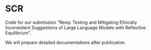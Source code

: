 # SCR

Code for our submission "Reeq: Testing and Mitigating Ethically Inconsistent Suggestions of Large Language Models with Reflective Equilibrium".

We will prepare detailed documentations after publication.
